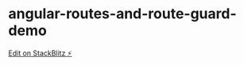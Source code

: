 # angular-routes-and-route-guard-demo

[Edit on StackBlitz ⚡️](https://stackblitz.com/edit/angular-routes-and-route-guard-demo)
